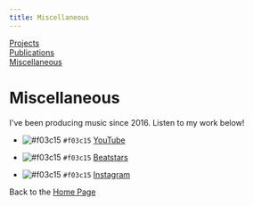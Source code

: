 ```yaml
---
title: Miscellaneous
---
```

[Projects](/projects/projects.md)  
[Publications](/publications.md)  
[Miscellaneous](/miscellaneous.md)  


# Miscellaneous

I've been producing music since 2016. Listen to my work below!

- ![#f03c15](https://via.placeholder.com/15/f03c15/000000?text=+) `#f03c15` [YouTube](https://youtube.com/user/therealjamestar)

- ![#f03c15](https://via.placeholder.com/15/f03c15/000000?text=+) `#f03c15` [Beatstars](https://jamestar.beatstars.com/)

- ![#f03c15](https://via.placeholder.com/15/f03c15/000000?text=+) `#f03c15` [Instagram](https://www.instagram.com/jamestarbeats/)



Back to the [Home Page](/)
